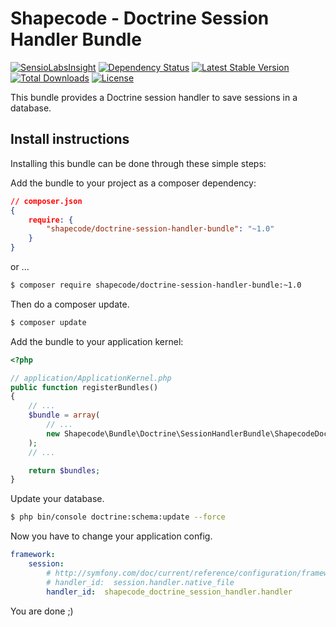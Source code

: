 Shapecode - Doctrine Session Handler Bundle
============

[![SensioLabsInsight](https://insight.sensiolabs.com/projects/459ede02-b412-445e-9846-336cbfeb3fd5/mini.png)](https://insight.sensiolabs.com/projects/459ede02-b412-445e-9846-336cbfeb3fd5)
[![Dependency Status](https://www.versioneye.com/user/projects/5776d31e68ee07004d8f8eae/badge.svg?style=flat-square)](https://www.versioneye.com/user/projects/5776d31e68ee07004d8f8eae)
[![Latest Stable Version](https://poser.pugx.org/shapecode/doctrine-session-handler-bundle/v/stable)](https://packagist.org/packages/shapecode/doctrine-session-handler-bundle)
[![Total Downloads](https://poser.pugx.org/shapecode/doctrine-session-handler-bundle/downloads)](https://packagist.org/packages/shapecode/doctrine-session-handler-bundle)
[![License](https://poser.pugx.org/shapecode/doctrine-session-handler-bundle/license)](https://packagist.org/packages/shapecode/doctrine-session-handler-bundle)

This bundle provides a Doctrine session handler to save sessions in a database.

Install instructions
--------------------------------

Installing this bundle can be done through these simple steps:

Add the bundle to your project as a composer dependency:

```json
// composer.json
{
    require: {
        "shapecode/doctrine-session-handler-bundle": "~1.0"
    }
}
```

or ...

```bash
$ composer require shapecode/doctrine-session-handler-bundle:~1.0
```

Then do a composer update.

```bash
$ composer update
```

Add the bundle to your application kernel:
```php
<?php

// application/ApplicationKernel.php
public function registerBundles()
{
	// ...
	$bundle = array(
		// ...
        new Shapecode\Bundle\Doctrine\SessionHandlerBundle\ShapecodeDoctrineSessionHandlerBundle,
	);
    // ...

    return $bundles;
}
```

Update your database.

```bash
$ php bin/console doctrine:schema:update --force
```

Now you have to change your application config.

```yml
framework:
    session:
        # http://symfony.com/doc/current/reference/configuration/framework.html#handler-id
        # handler_id:  session.handler.native_file
        handler_id:  shapecode_doctrine_session_handler.handler
```

You are done ;)
